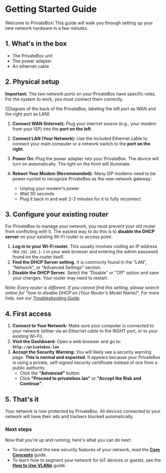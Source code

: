 # Getting Started Guide

Welcome to PrivateBox! This guide will walk you through setting up your new network hardware in a few minutes.

## 1. What's in the box

*   The PrivateBox unit
*   The power adapter
*   An ethernet cable

## 2. Physical setup

**Important:** The two network ports on your PrivateBox have specific roles. For the system to work, you must connect them correctly.

![Diagram of the back of the PrivateBox, labeling the left port as WAN and the right port as LAN]

1.  **Connect WAN (Internet):** Plug your internet source (e.g., your modem from your ISP) into the **port on the left**.

2.  **Connect LAN (Your Network):** Use the included Ethernet cable to connect your main computer or a network switch to the **port on the right**.

3.  **Power On:** Plug the power adapter into your PrivateBox. The device will turn on automatically. The light on the front will illuminate.

4.  **Reboot Your Modem (Recommended):** Many ISP modems need to be power-cycled to recognize PrivateBox as the new network gateway:
    - Unplug your modem's power
    - Wait 30 seconds
    - Plug it back in and wait 2-3 minutes for it to fully reconnect

## 3. Configure your existing router

For PrivateBox to manage your network, you must prevent your old router from conflicting with it. The easiest way to do this is to **disable the DHCP server** on your existing Wi-Fi router or access point.

1.  **Log in to your Wi-Fi router.** This usually involves visiting an IP address like `192.168.1.1` in your web browser and entering the admin password found on the router itself.
2.  **Find the DHCP Server setting.** It is commonly found in the "LAN", "Network", or "Advanced Settings" section.
3.  **Disable the DHCP Server.** Select the "Disable" or "Off" option and save your changes. Your router may need to restart.

*Note: Every router is different. If you cannot find this setting, please search online for "how to disable DHCP on [Your Router's Model Name]". For more help, see our [Troubleshooting Guide](troubleshooting-guide.md).*

## 4. First access

1.  **Connect to Your Network:** Make sure your computer is connected to your network (either via an Ethernet cable to the RIGHT port, or to your existing Wi-Fi).
2.  **Visit the Dashboard:** Open a web browser and go to: **`http://privatebox.lan`**
3.  **Accept the Security Warning:** You will likely see a security warning page. **This is normal and expected.** It appears because your PrivateBox is using a private, self-signed security certificate instead of one from a public authority.
    *   Click the **"Advanced"** button.
    *   Click **"Proceed to privatebox.lan"** or **"Accept the Risk and Continue"**.

## 5. That's it

Your network is now protected by PrivateBox. All devices connected to your network will have their ads and trackers blocked automatically.

### Next steps

Now that you're up and running, here's what you can do next:

*   To understand the new security features of your network, read the **[Core Concepts](core-concepts.md)** guide.
*   To learn how to segment your network for IoT devices or guests, see the **[How to Use VLANs](../advanced/how-to-use-vlans.md)** guide.
